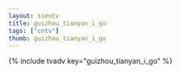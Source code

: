 ```yaml
--- 
layout: sieutv
title: guizhou_tianyan_i_go
tags: ["cntv"]
thumb: guizhou_tianyan_i_go
---
```

{% include tvadv key="guizhou_tianyan_i_go" %}
